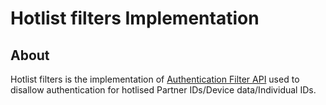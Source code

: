 # Hotlist filters Implementation
## About
Hotlist filters is the implementation of [Authentication Filter API](../authentication-filter-api) used to disallow authentication for hotlised Partner IDs/Device data/Individual IDs.

